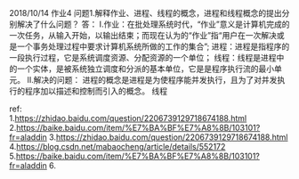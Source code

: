 2018/10/14 作业4
问题1.解释作业、进程、线程的概念，进程和线程概念的提出分别解决了什么问题？
答：
Ⅰ.作业：在批处理系统时代，“作业”意义是计算机完成的一次任务，从输入开始，以输出结束；而现在认为的“作业”指“用户在一次解决或是一个事务处理过程中要求计算机系统所做的工作的集合”;
   进程：进程是指程序的一段执行过程，它是系统调度资源、分配资源的一个单位；
   线程：线程是进程中的一个实体，是被系统独立调度和分派的基本单位，它是是程序执行流的最小单元。
Ⅱ.解决的问题：
   进程的概念是进程是为使程序能并发执行，且为了对并发执行的程序加以描述和控制而引入的概念。
   线程
  
ref:  
1.https://zhidao.baidu.com/question/2206739129718674188.html
2.https://baike.baidu.com/item/%E7%BA%BF%E7%A8%8B/103101?fr=aladdin
3.https://zhidao.baidu.com/question/2206739129718674188.html
4.https://blog.csdn.net/mabaocheng/article/details/552172
5.https://baike.baidu.com/item/%E7%BA%BF%E7%A8%8B/103101?fr=aladdin
6.

